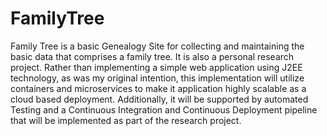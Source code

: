 # FamilyTree
Family Tree is a basic Genealogy Site for collecting and maintaining the basic data that comprises a family tree. It is also a personal research project.  Rather than implementing a simple web application using J2EE technology, as was my original intention, this implementation will utilize containers and microservices to make it application highly scalable as a cloud based deployment.  Additionally, it will be supported by automated Testing and a Continuous Integration and Continuous Deployment pipeline that will be implemented as part of the research project. 
